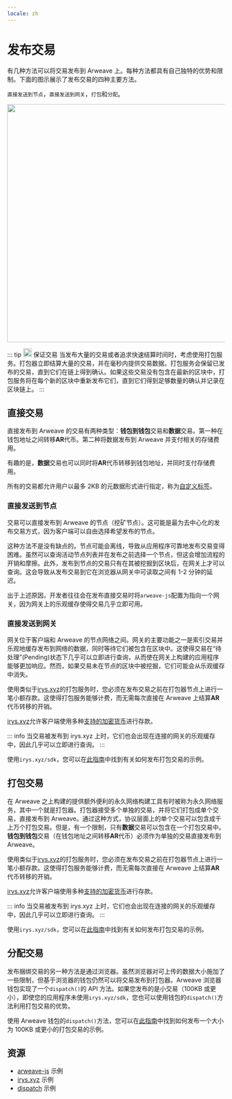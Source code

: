 ```yaml
---
locale: zh
---
```


# 发布交易

有几种方法可以将交易发布到 Arweave 上。每种方法都具有自己独特的优势和限制。下面的图示展示了发布交易的四种主要方法。

`直接发送到节点`，`直接发送到网关`，`打包`和`分配`。

<img src="https://arweave.net/Z1eDDnz4kqxAkkzy6p5elMz-jKnlaVIletp-Tm6W8kQ" width="550">

::: tip <img src="https://arweave.net/blzzObMx8QvyrPTdLPGV3m-NsnJ-QqBzvQIQzzZEfIk" width="20"> 保证交易
当发布大量的交易或者追求快速结算时间时，考虑使用打包服务。打包器立即结算大量的交易，并在毫秒内提供交易数据。打包服务会保留已发布的交易，直到它们在链上得到确认。如果这些交易没有包含在最新的区块中，打包服务将在每个新的区块中重新发布它们，直到它们得到足够数量的确认并记录在区块链上。
:::

## 直接交易

直接发布到 Arweave 的交易有两种类型：**钱包到钱包**交易和**数据**交易。第一种在钱包地址之间转移**AR**代币。第二种将数据发布到 Arweave 并支付相关的存储费用。

有趣的是，**数据**交易也可以同时将**AR**代币转移到钱包地址，并同时支付存储费用。

所有的交易都允许用户以最多 2KB 的元数据形式进行指定，称为[自定义标签](./tags.md)。

### 直接发送到节点

交易可以直接发布到 Arweave 的节点（挖矿节点）。这可能是最为去中心化的发布交易方式，因为客户端可以自由选择希望发布的节点。

这种方法不是没有缺点的。节点可能会离线，导致从应用程序可靠地发布交易变得困难。虽然可以查询活动节点列表并在发布之前选择一个节点，但这会增加流程的开销和摩擦。此外，发布到节点的交易只有在其被挖掘到区块后，在网关上才可以查询。这会导致从发布交易到它在浏览器从网关中可读取之间有 1-2 分钟的延迟。

出于上述原因，开发者往往会在发布直接交易时将`arweave-js`配置为指向一个网关，因为网关上的乐观缓存使得交易几乎立即可用。

### 直接发送到网关

网关位于客户端和 Arweave 的节点网络之间。网关的主要功能之一是索引交易并乐观地缓存发布到网络的数据，同时等待它们被包含在区块中。这使得交易在“待处理”(Pending)状态下几乎可以立即进行查询，从而使在网关上构建的应用程序能够更加响应。然而，如果交易未在节点的区块中被挖掘，它们可能会从乐观缓存中消失。

使用类似于[irys.xyz](https://irys.xyz)的打包服务时，您必须在发布交易之前在打包器节点上进行一笔小额存款。这使得打包服务能够计费，而无需每次直接在 Arweave 上结算**AR**代币转移的开销。

[irys.xyz](https://irys.xyz)允许客户端使用多种[支持的加密货币](https://docs.irys.xyz/docs/currencies)进行存款。

::: info
当交易被发布到 irys.xyz 上时，它们也会出现在连接的网关的乐观缓存中，因此几乎可以立即进行查询。
:::

使用`irys.xyz/sdk`，您可以在[此指南](../guides/posting-transactions/irys.md)中找到有关如何发布打包交易的示例。

## 打包交易

在 Arweave 之上构建的提供额外便利的永久网络构建工具有时被称为永久网络服务，其中一个就是打包器。打包器接受多个单独的交易，并将它们打包成单个交易，直接发布到 Arweave。通过这种方式，协议层面上的单个交易可以包含成千上万个打包交易。但是，有一个限制，只有**数据**交易可以包含在一个打包交易中。**钱包到钱包**交易（在钱包地址之间转移**AR**代币）必须作为单独的交易直接发布到 Arweave。

使用类似于[irys.xyz](https://irys.xyz)的打包服务时，您必须在发布交易之前在打包器节点上进行一笔小额存款。这使得打包服务能够计费，而无需每次直接在 Arweave 上结算**AR**代币转移的开销。

[irys.xyz](https://irys.xyz)允许客户端使用多种[支持的加密货币](https://docs.irys.xyz/docs/currencies)进行存款。

::: info
当交易被发布到 irys.xyz 上时，它们也会出现在连接的网关的乐观缓存中，因此几乎可以立即进行查询。
:::

使用`irys.xyz/sdk`，您可以在[此指南](../guides/posting-transactions/irys.md)中找到有关如何发布打包交易的示例。

## 分配交易

发布捆绑交易的另一种方法是通过浏览器。虽然浏览器对可上传的数据大小施加了一些限制，但基于浏览器的钱包仍然可以将交易发布到打包器。Arweave 浏览器钱包实现了一个`dispatch()`的 API 方法。如果您发布的是小交易（100KB 或更小），即使您的应用程序未使用`irys.xyz/sdk`，您也可以使用钱包的`dispatch()`方法利用打包交易的优势。

使用 Arweave 钱包的`dispatch()`方法，您可以在[此指南](../guides/posting-transactions/dispatch.md)中找到如何发布一个大小为 100KB 或更小的打包交易的示例。

## 资源

-   [arweave-js](../guides/posting-transactions/arweave-js.md) 示例
-   [irys.xyz](../guides/posting-transactions/irys.md) 示例
-   [dispatch](../guides/posting-transactions/dispatch.md) 示例
